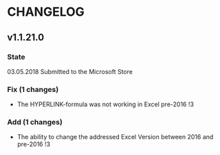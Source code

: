 # CHANGELOG
## v1.1.21.0
### State
03.05.2018 Submitted to the Microsoft Store
### Fix (1 changes)
- The HYPERLINK-formula was not working in Excel pre-2016 !3
### Add (1 changes)
- The ability to change the addressed Excel Version between 2016 and pre-2016 !3
